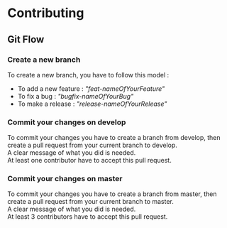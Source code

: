 # Contributing

## Git Flow

### Create a new branch 

To create a new branch, you have to follow this model :

- To add a new feature : *"feat-nameOfYourFeature"*
- To fix a bug : *"bugfix-nameOfYourBug"*
- To make a release : *"release-nameOfYourRelease"*

### Commit your changes on develop

To commit your changes you have to create a branch from develop, then create a pull request from your current branch to develop.
<br>
A clear message of what you did is needed.
<br>
At least one contributor have to accept this pull request.

### Commit your changes on master

To commit your changes you have to create a branch from master, then create a pull request from your current branch to master.
<br>
A clear message of what you did is needed.
<br>
At least 3 contributors have to accept this pull request.

